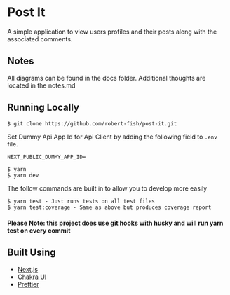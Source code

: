 # Post It

A simple application to view users profiles and their posts along with the associated comments.

## Notes

All diagrams can be found in the docs folder. Additional thoughts are located in the notes.md

## Running Locally

```bash
$ git clone https://github.com/robert-fish/post-it.git
```

Set Dummy Api App Id for Api Client by adding the following field to `.env` file.

```
NEXT_PUBLIC_DUMMY_APP_ID=
```

```
$ yarn
$ yarn dev
```

The follow commands are built in to allow you to develop more easily

```
$ yarn test - Just runs tests on all test files
$ yarn test:coverage - Same as above but produces coverage report
```

#### Please Note: this project does use git hooks with husky and will run yarn test on every commit

## Built Using

- [Next.js](https://nextjs.org/)
- [Chakra UI](https://chakra-ui.com/)
- [Prettier](https://prettier.io/)
